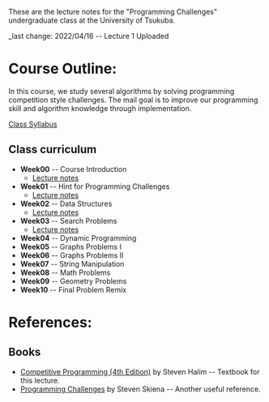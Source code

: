 These are the lecture notes for the "Programming Challenges" undergraduate
class at the University of Tsukuba.

_last change: 2022/04/16 -- Lecture 1 Uploaded

# Course Outline:
In this course, we study several algorithms by solving programming competition
style challenges. The mail goal is to improve our programming skill and
algorithm knowledge through implementation.

[Class Syllabus](syllabus.md)

## Class curriculum
- **Week00** -- Course Introduction
  - [Lecture notes](Week00/week0.pdf)
- **Week01** -- Hint for Programming Challenges
  - [Lecture notes](Week01/week1.pdf)
- **Week02** -- Data Structures
  - [Lecture notes](Week02/week02.pdf)
- **Week03** -- Search Problems
  - [Lecture notes](Week03/week03.pdf)
- **Week04** -- Dynamic Programming
- **Week05** -- Graphs Problems I
- **Week06** -- Graphs Problems II
- **Week07** -- String Manipulation
- **Week08** -- Math Problems
- **Week09** -- Geometry Problems
- **Week10** -- Final Problem Remix


# References:

## Books
* [Competitive Programming (4th Edition)](http://cpbook.net/) by Steven Halim -- Textbook for this lecture.
* [Programming Challenges](http://www.programming-challenges.com/pg.php?page=index) by Steven Skiena -- Another useful reference.
